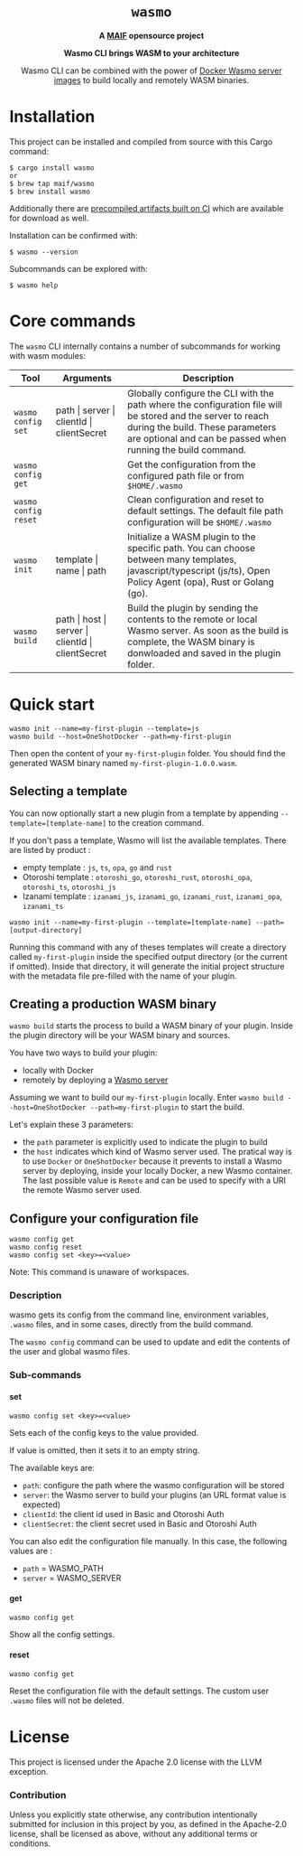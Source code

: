 <div align="center">
  <h1><code>wasmo</code></h1>

<strong>A <a href="https://github.com/MAIF/">MAIF</a> opensource project</strong>

  <p>
    <strong>Wasmo CLI brings WASM to your architecture</strong>
  </p>

  <p>
  Wasmo CLI can be combined with the power of <a href="https://hub.docker.com/r/maif/wasmo">Docker Wasmo server images</a> to build locally and remotely WASM binaries.
  </p>
</div>


# Installation

This project can be installed and compiled from source with this Cargo command:

```
$ cargo install wasmo
or
$ brew tap maif/wasmo
$ brew install wasmo
```

Additionally there are [precompiled artifacts built on CI][artifacts] which are
available for download as well.

[artifacts]: https://github.com/MAIF/wasmo/releases

Installation can be confirmed with:

```
$ wasmo --version
```

Subcommands can be explored with:

```
$ wasmo help
```

# Core commands

The `wasmo` CLI internally contains a number of subcommands for working
with wasm modules:

| Tool                        | Arguments | Description                                                   |
| ---------------------------- | -- | ------------------------------------------------------------- |
| `wasmo config set`            | path &#124; server &#124; clientId &#124; clientSecret | Globally configure the CLI with the path where the configuration file will be stored and the server to reach during the build. These parameters are optional and can be passed when running the build command.  |
| `wasmo config get`         |    | Get the configuration from the configured path file or from `$HOME/.wasmo` |
| `wasmo config reset`        |     | Clean configuration and reset to default settings. The default file path configuration will be `$HOME/.wasmo`                                   ||
| `wasmo init`             | template &#124; name &#124; path | Initialize a WASM plugin to the specific path. You can choose between many templates, javascript/typescript (js/ts), Open Policy Agent (opa), Rust or Golang (go). |
| `wasmo build`             | path &#124; host &#124; server &#124; clientId &#124; clientSecret | Build the plugin  by sending the contents to the remote or local Wasmo server. As soon as the build is complete, the WASM binary is donwloaded and saved in the plugin folder. |

# Quick start

``` 
wasmo init --name=my-first-plugin --template=js
wasmo build --host=OneShotDocker --path=my-first-plugin
```

Then open the content of your `my-first-plugin` folder. You should find the generated WASM binary named `my-first-plugin-1.0.0.wasm`.

## Selecting a template

You can now optionally start a new plugin from a template by appending `--template=[template-name]` to the creation command.

If you don't pass a template, Wasmo will list the available templates. There are listed by product : 
  - empty template : `js`, `ts`, `opa`, `go` and `rust`
  - Otoroshi template : `otoroshi_go`, `otoroshi_rust`, `otoroshi_opa`, `otoroshi_ts`, `otoroshi_js`
  - Izanami template : `izanami_js`, `izanami_go`, `izanami_rust`, `izanami_opa`, `izanami_ts`

```
wasmo init --name=my-first-plugin --template=[template-name] --path=[output-directory]
```

Running this command with any of theses templates will create a directory called `my-first-plugin` inside the specified output directory (or the current if omitted). Inside that directory, it will generate the initial project structure with the metadata file pre-filled with the name of your plugin.

## Creating a production WASM binary

`wasmo build` starts the process to build a WASM binary of your plugin. Inside the plugin directory will be your WASM binary and sources.

You have two ways to build your plugin:
  - locally with Docker
  - remotely by deploying a [Wasmo server][wasmoserver]

[wasmoserver]: https://github.com/MAIF/wasmo

Assuming we want to build our `my-first-plugin` locally. Enter `wasmo build --host=OneShotDocker --path=my-first-plugin` to start the build. 

Let's explain these 3 parameters:
  - the `path` parameter is explicitly used to indicate the plugin to build
  - the `host` indicates which kind of Wasmo server used. The pratical way is to use `Docker` or `OneShotDocker` because it prevents to install a Wasmo server by deploying, inside your locally Docker, a new Wasmo container. The last possible value is `Remote` and can be used to specify with a URI the remote Wasmo server used.
<!-- 
[![IMAGE ALT TEXT HERE](https://img.youtube.com/vi/NdbQR6vQ5Sk/0.jpg)](https://www.youtube.com/watch?v=NdbQR6vQ5Sk) -->

## Configure your configuration file

```
wasmo config get
wasmo config reset
wasmo config set <key>=<value>
```
Note: This command is unaware of workspaces.

### Description

wasmo gets its config from the command line, environment variables, `.wasmo` files, and in some cases, directly from the build command.

The `wasmo config` command can be used to update and edit the contents of the user and global wasmo files.

### Sub-commands

#### set

```
wasmo config set <key>=<value>
```

Sets each of the config keys to the value provided.

If value is omitted, then it sets it to an empty string.

The available keys are: 
  - `path`: configure the path where the wasmo configuration will be stored
  - `server`: the Wasmo server to build your plugins (an URL format value is expected)
  - `clientId`: the client id used in Basic and Otoroshi Auth
  - `clientSecret`: the client secret used in Basic and Otoroshi Auth

You can also edit the configuration file manually. In this case, the following values are :
  - `path` = WASMO_PATH
  - `server` = WASMO_SERVER

#### get 

```
wasmo config get
```

Show all the config settings.


#### reset

```
wasmo config get
```

Reset the configuration file with the default settings. The custom user `.wasmo` files will not be deleted.

# License

This project is licensed under the Apache 2.0 license with the LLVM exception.

### Contribution

Unless you explicitly state otherwise, any contribution intentionally submitted
for inclusion in this project by you, as defined in the Apache-2.0 license,
shall be licensed as above, without any additional terms or conditions.